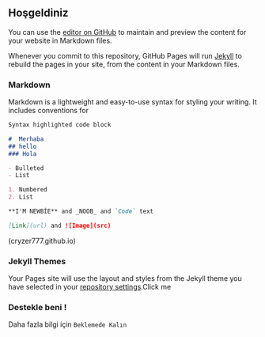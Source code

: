 ## Hoşgeldiniz 

You can use the [editor on GitHub](https://github.com/hexachain/hexachain.github.io/edit/main/README.md) to maintain and preview the content for your website in Markdown files.

Whenever you commit to this repository, GitHub Pages will run [Jekyll](https://jekyllrb.com/) to rebuild the pages in your site, from the content in your Markdown files.

### Markdown

Markdown is a lightweight and easy-to-use syntax for styling your writing. It includes conventions for

```markdown
Syntax highlighted code block

#  Merhaba 
## hello 
### Hola

- Bulleted
- List

1. Numbered
2. List

**I'M NEWBİE** and _NOOB_ and `Code` text

[Link](url) and ![Image](src)
```

(cryzer777.github.io)
### Jekyll Themes

Your Pages site will use the layout and styles from the Jekyll theme you have selected in your [repository settings](https://hexachain.github.io/).Click me 

### Destekle beni !
Daha fazla bilgi için `Beklemede Kalın `
